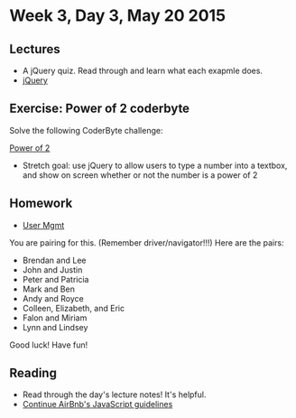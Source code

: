 # Week 3, Day 3, May 20 2015

## Lectures

- A jQuery quiz. Read through and learn what each exapmle does.
- [jQuery](https://github.com/tiy-durham-fe-cohort4/resources/blob/master/lessons/jquery.md)

## Exercise: Power of 2 coderbyte

Solve the following CoderByte challenge:

[Power of 2](http://coderbyte.com/CodingArea/GuestEditor.php?ct=Powers%20of%20Two&lan=JavaScript)

- Stretch goal: use jQuery to allow users to type a number into a textbox, and
show on screen whether or not the number is a power of 2

## Homework

- [User Mgmt](https://github.com/tiy-durham-fe-cohort4/resources/blob/master/assignments/user-mgmt.md)

You are pairing for this. (Remember driver/navigator!!!) Here are the pairs:

- Brendan and Lee
- John and Justin
- Peter and Patricia
- Mark and Ben
- Andy and Royce
- Colleen, Elizabeth, and Eric
- Falon and Miriam
- Lynn and Lindsey

Good luck! Have fun!

## Reading

- Read through the day's lecture notes! It's helpful.
- [Continue AirBnb's JavaScript guidelines](https://github.com/airbnb/javascript/tree/master/es5)
